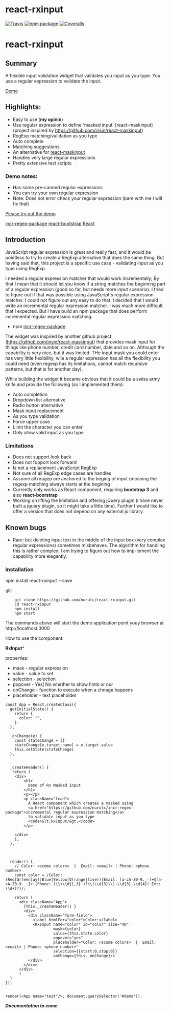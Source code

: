 # react-rxinput

[![Travis][build-badge]][build]
[![npm package][npm-badge]][npm]
[![Coveralls][coveralls-badge]][coveralls]


[build-badge]: https://img.shields.io/travis/user/repo/master.svg?style=flat-square
[build]: https://travis-ci.org/user/repo

[npm-badge]: https://img.shields.io/npm/v/npm-package.svg?style=flat-square
[npm]: https://www.npmjs.org/package/npm-package

[coveralls-badge]: https://img.shields.io/coveralls/user/repo/master.svg?style=flat-square
[coveralls]: https://coveralls.io/github/user/repo
# react-rxinput

## Summary

A flexible input validation widget that validates you input as you type. You use a regular expression to validate the input. 

[Demo](https://nurulc.github.io/)


## Highlights:

- Easy to use (__my opinin__)
- Use regular expression to define 'masked input' [react-maskinput](project inspired by https://github.com/insin/react-maskinput)
- RegExp matching/validation as you type
- Auto complete
- Matching suggestions
- An alternative for [react-maskinput]() 
- Handles very large regular expressions
- Pretty extensive test scripts

### Demo notes:

- Has some pre-canned regular expressions
- You can try your own regular expression
- Note: Does not error check your regular expression (bare with me I will fix that)

[Please try out the demo](https://nurulc.github.io/)

[incr-regex-package](https://github.com/nurulc/incr-regex-package)
[react-bootstrap](https://react-bootstrap.github.io/)
[React](https://facebook.github.io/react/)

## Introduction

JavaScript regular expression is great and really fast, and it would be pointless to try to create a RegExp alternative that does the same thing. But having said that, this project is a specific use case  - validating input as you type using RegExp. 

I needed a regular expression matcher that would work incrementally; By that I mean that it should let you know if a string matches the beginning part of a regular expression (good so far, but needs more input scenario). I tried to figure out if that was possible using JavaScript's regular expression matcher. I could not figure out any easy to do that. I decided that I would write an incremental regular expression matcher. I was much more difficult that I expected. But I have build an npm package that does perform incremental regular expression matching.

- npm [incr-regex-package](https://github.com/nurulc/incr-regex-package)

The widget was inspired by another github project (https://github.com/insin/react-maskinput) that provides mask input for things like phone number, credit card number, date and so on. Although the capability is very nice, but it was limited. THe input mask you could enter has very little flexibility, wile a regular expression has all the flexibility you could need (even regexp has its limitations, cannot match recursive patterns, but that is for another day).

While building the widget it became obvious that it could be a swiss army knife and provide the following (so I implemented them):

- Auto completion
- Dropdown list alternative
- Radio button alternative
- Mask input replacement
- As you type validation
- Force upper case
- Limit the character you can enter
- Only allow valid input as you type

### Limitations

- Does not support look back
- Does not fupport look forward
- Is not a replacement JavaScript RegExp
- Not sure of all RegExp edge cases are handles
- Assome all reagep are anchored to the beging of input (meaning the regexp matching always starts at the begining
- Currently only works as React component, requiring **bootstrap 3** and also **react-boorstrap**
- Working on lifting the limitation and offering jQuery plugin (i have never built a jquery plugin, so it might take a little time). Further I would like to offer a version that does not depend on any external js library.

 
## Known bugs
- Rare: but deleting input text in the middle of the input box (very complex regular expressions) sometimes misbehaves. The algorithm for handling this is rather complex. I am trying to figure out how to imp-lement the capability more elegantly.

### Installation

  npm install react-rxinput --save


git:

```
    git clone https://github.com/nurulc/react-rxinput.git
    cd react-rxinput
    npm install
    npm start
```


The commands above will start the demo application
point youy browser at http://localhost:3000


How to use the component:


**RxInput***

properties:

- mask - regular expression
- value - value to set
- selection - selection
- popover - Yes| No whether to show hints or nor
- onChange - function to execute when a chnage happens
- placeholder - text placeholder

```
const App = React.createClass({
  getInitialState() {
    return {
      color: "",
    }
  },

  _onChange(e) {
    const stateChange = {}
    stateChange[e.target.name] = e.target.value
    this.setState(stateChange)
  },


  _createHeader() {
   return (
    <div>
        <h1>
          Demo of Rx Masked Input
        </h1>
        <p></p>
        <p className="lead">
          A React component which creates a masked using 
          <a href="https://github.com/nurulc/incr-regex-package">incremental regular expression matching</a>
          to validate input as you type
          <code>&lt;RxInput/&gt;</code>
        </p>

    </div>
    );
  },



  render() {
    // Color: <scome colors>  |  Email: <email> | Phone: <phone number>
    const color = /Color: (Red|Gr(een|ay)|Blue|Yellow|O(range|live))|Email: [a-zA-Z0-9._-]+@[a-zA-Z0-9._-]+|(Phone: (\\+\\d{1,3} )?\\(\\d{3}\\)-\\d{3}-\\d{4}( Ext: \\d+)?)/;
  
    return (
      <div className="App">
        {this._createHeader() }
        <div>
          <div className="form-field">
            <label htmlFor="color">Color:</label>
            <RxInput name="color" id="color" size="40" 
                     mask={color} 
                     value={this.state.color} 
                     popover="yes" 
                     placeholder="Color: <scome colors>  |  Email: <email> | Phone: <phone number>"
                     selection={{start:0,stop:0}}  
                     onChange={this._onChange}/>
          </div>
        </div>
      </div>  
      )
  }
});


render(<App name="test"/>, document.querySelector('#demo'));
```


**_Documentation to come_**
